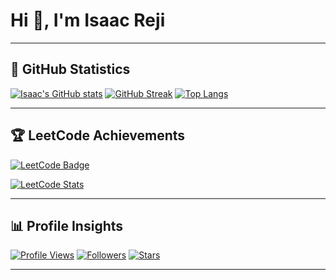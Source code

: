 # Hi 👋, I'm Isaac Reji  

---

## 🚀 GitHub Statistics
[![Isaac's GitHub stats](https://github-readme-stats.vercel.app/api?username=isaacreji06&show_icons=true&theme=radical)](github.com/isaacreji06/)
[![GitHub Streak](https://github-readme-streak-stats.herokuapp.com/?user=isaacreji06&theme=radical)](github.com/isaacreji06/)
[![Top Langs](https://github-readme-stats.vercel.app/api/top-langs/?username=isaacreji06&layout=compact&theme=radical)](github.com/isaacreji06/)

---

## 🏆 LeetCode Achievements
[![LeetCode Badge](https://assets.leetcode.com/static_assets/others/2550.gif)](https://leetcode.com/isaacreji06/)  

[![LeetCode Stats](https://leetcard.jacoblin.cool/isaacreji06?theme=dark&font=Karma&ext=contest)](https://leetcode.com/isaacreji06/)

---

## 📊 Profile Insights
[![Profile Views](https://komarev.com/ghpvc/?username=isaacreji06&color=blue)](github.com/isaacreji06/) 
[![Followers](https://img.shields.io/github/followers/isaacreji06?style=social)](github.com/isaacreji06/)
[![Stars](https://img.shields.io/github/stars/isaacreji06?style=social)](github.com/isaacreji06/)

---
